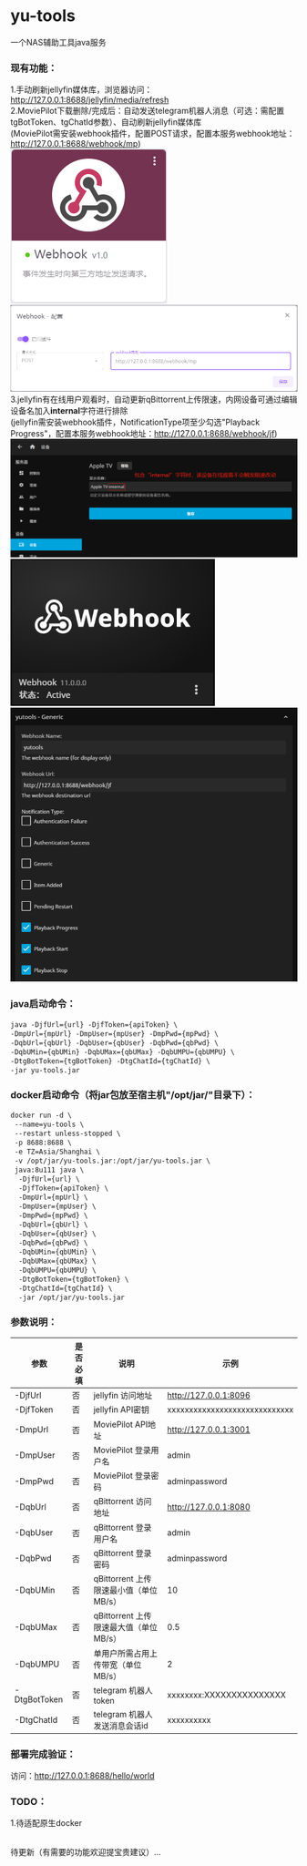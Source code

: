 # yu-tools

一个NAS辅助工具java服务


### 现有功能：
1.手动刷新jellyfin媒体库，浏览器访问：http://127.0.0.1:8688/jellyfin/media/refresh
<br>
2.MoviePilot下载删除/完成后：自动发送telegram机器人消息（可选：需配置tgBotToken、tgChatId参数）、自动刷新jellyfin媒体库<br>
(MoviePilot需安装webhook插件，配置POST请求，配置本服务webhook地址：http://127.0.0.1:8688/webhook/mp)
<br>![img_3.png](img/img_3.png)![img_4.png](img/img_4.png)
<br>
3.jellyfin有在线用户观看时，自动更新qBittorrent上传限速，内网设备可通过编辑设备名加入**internal**字符进行排除<br>
(jellyfin需安装webhook插件，NotificationType项至少勾选"Playback Progress"，配置本服务webhook地址：http://127.0.0.1:8688/webhook/jf)
<br>
![img.png](img/img.png)![img_1.png](img/img_1.png)![img_2.png](img/img_2.png)
<br>

### java启动命令：
```
java -DjfUrl={url} -DjfToken={apiToken} \
-DmpUrl={mpUrl} -DmpUser={mpUser} -DmpPwd={mpPwd} \
-DqbUrl={qbUrl} -DqbUser={qbUser} -DqbPwd={qbPwd} \
-DqbUMin={qbUMin} -DqbUMax={qbUMax} -DqbUMPU={qbUMPU} \
-DtgBotToken={tgBotToken} -DtgChatId={tgChatId} \ 
-jar yu-tools.jar
```

### docker启动命令（将jar包放至宿主机"/opt/jar/"目录下）：
```
docker run -d \
 --name=yu-tools \
 --restart unless-stopped \
 -p 8688:8688 \
 -e TZ=Asia/Shanghai \
 -v /opt/jar/yu-tools.jar:/opt/jar/yu-tools.jar \
 java:8u111 java \
  -DjfUrl={url} \
  -DjfToken={apiToken} \
  -DmpUrl={mpUrl} \
  -DmpUser={mpUser} \
  -DmpPwd={mpPwd} \
  -DqbUrl={qbUrl} \
  -DqbUser={qbUser} \
  -DqbPwd={qbPwd} \
  -DqbUMin={qbUMin} \
  -DqbUMax={qbUMax} \
  -DqbUMPU={qbUMPU} \
  -DtgBotToken={tgBotToken} \
  -DtgChatId={tgChatId} \
  -jar /opt/jar/yu-tools.jar
```

### 参数说明：
| 参数               | 是否必填 | 说明             | 示例                             |
| ------------------ | -------- | ---------------- | -------------------------------- |
| -DjfUrl  | 否       | jellyfin 访问地址     | http://127.0.0.1:8096            |
| -DjfToken| 否       | jellyfin API密钥     | xxxxxxxxxxxxxxxxxxxxxxxxxxxxx |
| -DmpUrl  | 否       | MoviePilot API地址   | http://127.0.0.1:3001            |
| -DmpUser | 否       | MoviePilot 登录用户名 | admin |
| -DmpPwd  | 否       | MoviePilot 登录密码   | adminpassword |
| -DqbUrl  | 否       | qBittorrent 访问地址    | http://127.0.0.1:8080            |
| -DqbUser | 否       | qBittorrent 登录用户名 | admin |
| -DqbPwd  | 否       | qBittorrent 登录密码   | adminpassword |
| -DqbUMin  | 否       | qBittorrent 上传限速最小值（单位MB/s）   | 10 |
| -DqbUMax  | 否       | qBittorrent 上传限速最大值（单位MB/s）   | 0.5 |
| -DqbUMPU  | 否       | 单用户所需占用上传带宽（单位MB/s）   | 2 |
| -DtgBotToken | 否      | telegram 机器人token | xxxxxxxx:XXXXXXXXXXXXXXX |
| -DtgChatId   | 否      | telegram 机器人发送消息会话id | xxxxxxxxxx |

### 部署完成验证：
访问：http://127.0.0.1:8688/hello/world

### TODO：
1.待适配原生docker

<br>
待更新（有需要的功能欢迎提宝贵建议）...
